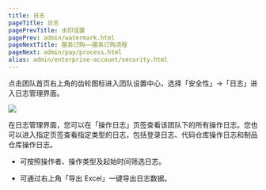 ```yaml
---
title: 日志
pageTitle: 日志
pagePrevTitle: 水印设置
pagePrev: admin/watermark.html
pageNextTitle: 服务订购——服务订购流程
pageNext: admin/pay/process.html
alias: admin/enterprise-account/security.html
---
```


点击团队首页右上角的齿轮图标进入团队设置中心，选择「安全性」→「日志」进入日志管理界面。

![](https://help-assets.codehub.cn/enterprise/20211009142321.png)

在日志管理界面，您可以在「操作日志」页签查看该团队下的所有操作日志。您也可以进入指定页签查看指定类型的日志，包括登录日志、代码仓库操作日志和制品仓库操作日志。

*   可按照操作者、操作类型及起始时间筛选日志。

*   可通过右上角「导出 Excel」一键导出日志数据。

